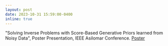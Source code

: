 ```yaml
---
layout: post
date: 2023-10-31 15:59:00-0400
inline: true
---
```


"Solving Inverse Problems with Score-Based Generative Priors learned from Noisy Data", Poster Presentation, IEEE Asilomar Conference. [Poster](https://asad-aali.github.io/assets/pdf/poster_sure_score.pdf)